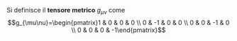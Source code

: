 Si definisce il **tensore metrico** $g_{\mu\nu}$ come
$$g_{\mu\nu}=\begin{pmatrix}1 & 0 & 0 & 0 \\ 0 & -1 & 0 & 0 \\ 0 & 0 & -1 & 0 \\ 0 & 0 & 0 & -1\end{pmatrix}$$
